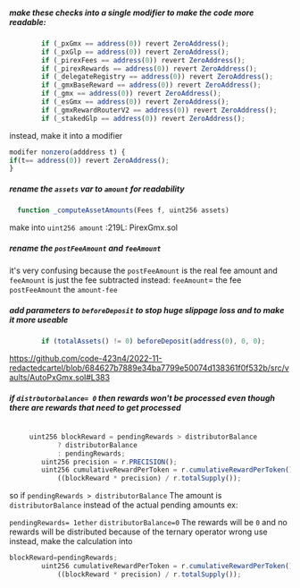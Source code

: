 ##### make  these checks into a single  modifier to make the code more readable:
```js
        if (_pxGmx == address(0)) revert ZeroAddress();
        if (_pxGlp == address(0)) revert ZeroAddress();
        if (_pirexFees == address(0)) revert ZeroAddress();
        if (_pirexRewards == address(0)) revert ZeroAddress();
        if (_delegateRegistry == address(0)) revert ZeroAddress();
        if (_gmxBaseReward == address(0)) revert ZeroAddress();
        if (_gmx == address(0)) revert ZeroAddress();
        if (_esGmx == address(0)) revert ZeroAddress();
        if (_gmxRewardRouterV2 == address(0)) revert ZeroAddress();
        if (_stakedGlp == address(0)) revert ZeroAddress();
```
instead, make it into a modifier 
```js
modifer nonzero(adddress t) {
if(t== address(0)) revert ZeroAddress();
}
```
##### rename  the `assets` var to `amount` for readability 
```js
  function _computeAssetAmounts(Fees f, uint256 assets)
```
make into `uint256 amount`
:219L: PirexGmx.sol
##### rename the `postFeeAmount` and `feeAmount`
it's very confusing because  the `postFeeAmount` is the real fee amount and `feeAmount`  is just the fee  subtracted
instead:
`feeAmount`= the fee
`postFeeAmount` the `amount-fee`
#####  add parameters to `beforeDeposit` to stop huge slippage loss and to make it more useable 
```js
        if (totalAssets() != 0) beforeDeposit(address(0), 0, 0);

```
https://github.com/code-423n4/2022-11-redactedcartel/blob/684627b7889e34ba7799e50074d138361f0f532b/src/vaults/AutoPxGmx.sol#L383

#####   if `distrbutorbalance= 0`  then rewards won't be processed even though there are rewards that need to get processed

```js

     uint256 blockReward = pendingRewards > distributorBalance
            ? distributorBalance
            : pendingRewards;
        uint256 precision = r.PRECISION();
        uint256 cumulativeRewardPerToken = r.cumulativeRewardPerToken() +
            ((blockReward * precision) / r.totalSupply());
```
so if `pendingRewards > distributorBalance`  The amount is `distributorBalance` instead of  the actual pending amounts
ex:

`pendingRewards= 1ether` 
`distributorBalance=0`
The rewards will  be `0` and no rewards will be distributed   because  of the ternary operator wrong use
instead, make  the calculation into

```js
blockReward=pendingRewards;
        uint256 cumulativeRewardPerToken = r.cumulativeRewardPerToken() +
            ((blockReward * precision) / r.totalSupply());

```
